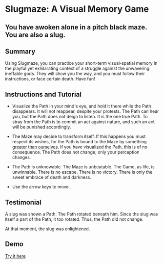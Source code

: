 # Slugmaze: A Visual Memory Game #

## You have awoken alone in a pitch black maze. You are also a slug. ##

## Summary ##
  Using Slugmaze, you can practice your short-term visual-spatial memory in the
  playful yet exhilarating context of a struggle against the
  unwavering ineffable gods. They will show you the way, and you must
  follow their instructions, or face certain death. Have fun!

## Instructions and Tutorial ##
  * Visualize the Path in your mind's eye, and hold it there while the Path
    disappears. It will not reappear, despite your protests. The Path
    can hear you, but the Path does not deign to listen. It is the one true Path.
    To stray from the Path is to commit an act against nature, and such an act
    will be punished accordingly.

  * The Maze may decide to transform itself. If this happens you must respect its
    wishes, for the Path is bound to the Maze by something
    [greater than ourselves](https://en.wikipedia.org/wiki/Affine_transformation).
    If you have visualized the Path, this is of no consequence. The Path
    does not change; only your perception changes.

  * The Path is unknowable. The Maze is unbeatable. The Game, as life,
    is unwinnable. There is no escape. There is no victory. There is only the
    sweet embrace of death and darkness.

  * Use the arrow keys to move.

## Testimonial ##
  A slug was shown a Path. The Path rotated beneath him. Since the slug was
  itself a part of the Path, it too rotated. Thus, the Path did not change.

  At that moment, the slug was enlightened.

## Demo ##
  [Try it here](http://slugmaze.herokuapp.com/)
